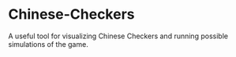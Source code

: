 # Chinese-Checkers
A useful tool for visualizing Chinese Checkers and running possible simulations of the game.
